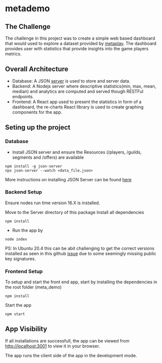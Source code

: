 # metademo

## The Challenge

The challenge in this project was to create a simple web based dashboard that would used to explore a dataset provided by [metaplay](https://metaplay.io/). The dashboard provides user with statistics that provide insights into the game players metrics.

## Overall Architecture
- Database: A JSON [server](https://github.com/typicode/json-server) is used to store and server data.
- Backend: A Nodejs server where descriptive statistics(min, max, mean, median) and analytics are computed and served though RESTFul endpoints. 
- Frontend: A React app used to present the statistics in form of a dashboard, the re-charts React library is used to create graphing components for the app.

## Seting up the project

### Database
- Install JSON server and ensure the Resources (/players, /guilds, segments and /offers) are available
```
npm install -g json-server
npx json-server --watch <data_file.json>
```
More instructions on installing JSON Server can be found [here](https://github.com/typicode/json-server)

### Backend Setup
Ensure nodes run time version 16.X is installed.

Move to the Server directory of this package
Install all dependencies 
```
npm install
```
- Run the app by
```
node index
```

PS: In Ubuntu  20.4 this can be abit challenging to get the correct versions installed as seen in this github [issue](https://github.com/nodesource/distributions/issues/1181) due to some seemingly missing public key signatures.

### Frontend Setup
To setup and start the front end app, start by installing the dependencies in the root folder (meta_demo)

```
npm install
```
Start the app 
```
npm start
``` 

## App Visibility
If all installations are successfull, the app can be viewed from [http://localhost:3001](http://localhost:3001) to view it in your browser.

The app runs the client side of the app in the development mode.
